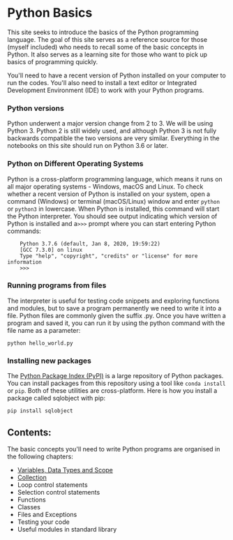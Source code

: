 # Python Basics

   This site seeks to introduce the basics of the Python programming language. The goal of this site serves as a reference source for those (myself included) who needs to recall some of the basic concepts in Python. It also serves as a learning site for those who want to pick up basics of programming quickly.

   You'll need to have a recent version of Python installed on your computer to run the codes. You'll also need to install a text editor or Integrated Development Environment (IDE) to work with your Python programs.

### Python versions

Python underwent a major version change from 2 to 3. We will be using Python 3. Python 2 is still widely used, and although Python 3 is not fully backwards compatible the two versions are very similar. Everything in the notebooks on this site should run on Python 3.6 or later. 

### Python on Different Operating Systems

Python is a cross-platform programming language, which means it runs on all major operating systems - Windows, macOS and Linux. To check whether a recent version of Python is installed on your system, open a command (Windows) or terminal (macOS/Linux) window and enter `python` or `python3` in lowercase. When Python is installed, this command will start the Python interpreter. You should see output indicating which version of Python is installed and a`>>>` prompt where you can start entering Python commands:

```
    Python 3.7.6 (default, Jan 8, 2020, 19:59:22)
    [GCC 7.3.0] on linux
    Type "help", "copyright", "credits" or "license" for more information
    >>>
```

### Running programs from files

The interpreter is useful for testing code snippets and exploring functions and modules, but to save a program permanently we need to write it into a file. Python files are commonly given the suffix .py. Once you have written a program and saved it, you can run it by using the python command with the file name as a parameter:

    python hello_world.py

### Installing new packages

The [Python Package Index (PyPI)](https://pypi.org/) is a large repository of Python packages. You can install packages from this repository using a tool like `conda install` or `pip`. Both of these utilities are cross-platform. Here is how you install a package called sqlobject with pip:

    pip install sqlobject


## Contents:

The basic concepts you'll need to write Python programs are organised in the following chapters:

   + [Variables, Data Types and Scope](https://github.com/colintanwh/python-basics/blob/master/variables.ipynb)
   + [Collection](https://github.com/colintanwh/python-basics/blob/master/collection.ipynb)
   + Loop control statements
   + Selection control statements
   + Functions
   + Classes
   + Files and Exceptions
   + Testing your code
   + Useful modules in standard library
